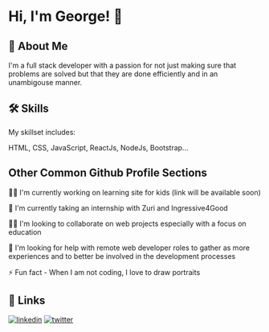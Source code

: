 # Hi, I'm George! 👋

## 🚀 About Me
I'm a full stack developer with a passion for not just making sure that problems are solved but that they are done efficiently and in an unambigouse manner.

## 🛠 Skills
My skillset includes:

HTML, CSS, JavaScript, ReactJs, NodeJs, Bootstrap...

## Other Common Github Profile Sections
👩‍💻 I'm currently working on learning site for kids (link will be available soon)

🧠 I'm currently taking an internship with Zuri and Ingressive4Good

👯‍♀️ I'm looking to collaborate on web projects especially with a focus on education

🤔 I'm looking for help with remote web developer roles to gather as more experiences and to better be involved in the development processes

⚡️ Fun fact - When I am not coding, I love to draw portraits 

## 🔗 Links
[![linkedin](https://img.shields.io/badge/linkedin-0A66C2?style=for-the-badge&logo=linkedin&logoColor=white)](https://www.linkedin.com/in/george-imhandegbelo-2004011a5)
[![twitter](https://img.shields.io/badge/twitter-1DA1F2?style=for-the-badge&logo=twitter&logoColor=white)](https://twitter.com/GImhandegbelo)
